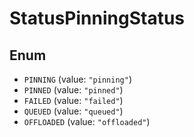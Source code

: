 # StatusPinningStatus

## Enum

* `PINNING` (value: `"pinning"`)
* `PINNED` (value: `"pinned"`)
* `FAILED` (value: `"failed"`)
* `QUEUED` (value: `"queued"`)
* `OFFLOADED` (value: `"offloaded"`)
